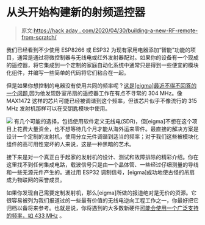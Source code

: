 # 从头开始构建新的射频遥控器

> 原文:[https://hack aday . com/2020/04/30/building-a-new-RF-remote-from-scratch/](https://hackaday.com/2020/04/30/building-a-new-rf-remote-from-scratch/)

我们已经看到不少使用 ESP8266 或 ESP32 为现有家用电器添加“智能”功能的项目，通常是通过将微控制器与无线电或红外发射器配对。如果你的设备有一个现成的遥控器，将它集成到一个定制的家庭自动化系统中通常只是得到一些便宜的模块化组件，并编写一些简单的代码将它们粘合在一起。

但是如果你想控制的电器没有使用共同的频率呢？[这是[eigma]最近不得不回答的一个问题](https://foulab.org/projects/eigma/fan/),因为他发现卧室吊扇的遥控器工作在有点不寻常的 304 MHz。像 MAX1472 这样的芯片可能已经被调谐到这个频率，但该芯片似乎不像流行的 315 MHz 发射机那样可以在交钥匙模块中使用。

[![](../Images/ec22b198e100056a89a1edd8490c045c.png)](https://hackaday.com/wp-content/uploads/2020/04/304mhz_detail.jpg) 有几个可能的选择，包括使用软件定义无线电(SDR)，但[eigma]不想在这个项目上花费大量资金，也不想等待几个月才能从海外运来零件。最直接的解决方案是设计一个定制的发射机，使用分立元件调谐到适当的频率；对于我们这些被模块化组件的高可用性宠坏的人来说，这是一种黑暗的艺术。

接下来是对一个真正白手起家的发射机的设计、测试和故障排除的精彩介绍。你在这里找不到任何集成电路，载波信号只是由一个晶体管、一些经过仔细测量的导线和一些无源元件产生的。通过用 ESP32 调制信号，[eigma]成功地使古怪的吊扇成为物联网的荣誉成员。

如果你发现自己需要定制发射机，那么[eigma]所做的报道绝对是无价的资源。它很容易被列为我们报道过的一些最有价值的无线电逆向工程工作之一，你最好把它归档以备将来参考。也就是说，你将遇到的大多数新硬件[可能会使用一个广泛支持的频率，如 433 MHz](https://hackaday.com/2018/08/29/raspberry-pi-as-433-mhz-to-mqtt-gateway/) 。